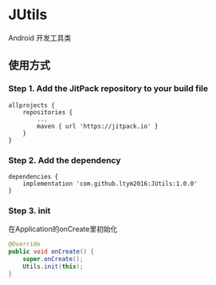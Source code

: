 # JUtils
Android 开发工具类

## 使用方式
### Step 1. Add the JitPack repository to your build file
```
allprojects {
    repositories {
        ...
        maven { url 'https://jitpack.io' }
    }
}
```

### Step 2. Add the dependency
```
dependencies {
    implementation 'com.github.ltym2016:JUtils:1.0.0'
}
```


### Step 3. init
在Application的onCreate里初始化
```java
@Override
public void onCreate() {
    super.onCreate();
    Utils.init(this);
}
```